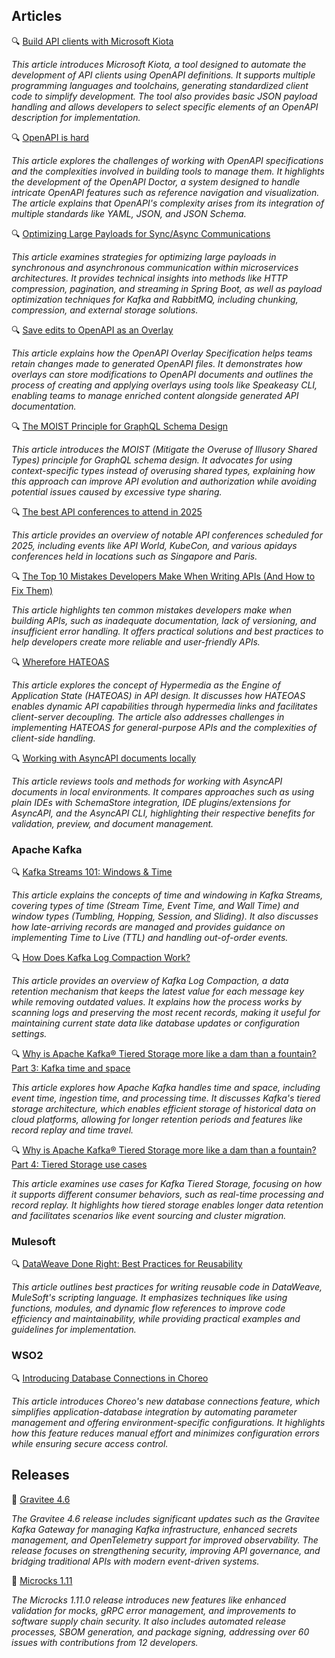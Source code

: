 ## Articles

🔍 [Build API clients with Microsoft Kiota](https://www.infoworld.com/article/3803379/build-api-clients-with-microsoft-kiota.html)

_This article introduces Microsoft Kiota, a tool designed to automate the development of API clients using OpenAPI definitions. It supports multiple programming languages and toolchains, generating standardized client code to simplify development. The tool also provides basic JSON payload handling and allows developers to select specific elements of an OpenAPI description for implementation._

🔍 [OpenAPI is hard](https://quobix.com/articles/openapi-is-hard/)

_This article explores the challenges of working with OpenAPI specifications and the complexities involved in building tools to manage them. It highlights the development of the OpenAPI Doctor, a system designed to handle intricate OpenAPI features such as reference navigation and visualization. The article explains that OpenAPI's complexity arises from its integration of multiple standards like YAML, JSON, and JSON Schema._

🔍 [Optimizing Large Payloads for Sync/Async Communications](https://arvind4gl.medium.com/optimizing-large-payloads-for-sync-async-communications-fc71eacb6179)

_This article examines strategies for optimizing large payloads in synchronous and asynchronous communication within microservices architectures. It provides technical insights into methods like HTTP compression, pagination, and streaming in Spring Boot, as well as payload optimization techniques for Kafka and RabbitMQ, including chunking, compression, and external storage solutions._

🔍 [Save edits to OpenAPI as an Overlay](https://lornajane.net/posts/2025/save-edits-to-openapi-as-an-overlay)

_This article explains how the OpenAPI Overlay Specification helps teams retain changes made to generated OpenAPI files. It demonstrates how overlays can store modifications to OpenAPI documents and outlines the process of creating and applying overlays using tools like Speakeasy CLI, enabling teams to manage enriched content alongside generated API documentation._

🔍 [The MOIST Principle for GraphQL Schema Design](https://magiroux.com/moist-principle)

_This article introduces the MOIST (Mitigate the Overuse of Illusory Shared Types) principle for GraphQL schema design. It advocates for using context-specific types instead of overusing shared types, explaining how this approach can improve API evolution and authorization while avoiding potential issues caused by excessive type sharing._

🔍 [The best API conferences to attend in 2025](https://tyk.io/blog/best-api-conferences/)

_This article provides an overview of notable API conferences scheduled for 2025, including events like API World, KubeCon, and various apidays conferences held in locations such as Singapore and Paris._

🔍 [The Top 10 Mistakes Developers Make When Writing APIs (And How to Fix Them)](https://dev.to/balrajola/the-top-10-mistakes-developers-make-when-writing-apis-and-how-to-fix-them-ng3)

_This article highlights ten common mistakes developers make when building APIs, such as inadequate documentation, lack of versioning, and insufficient error handling. It offers practical solutions and best practices to help developers create more reliable and user-friendly APIs._

🔍 [Wherefore HATEOAS](https://apidesignmatters.substack.com/p/wherefore-hateoas)

_This article explores the concept of Hypermedia as the Engine of Application State (HATEOAS) in API design. It discusses how HATEOAS enables dynamic API capabilities through hypermedia links and facilitates client-server decoupling. The article also addresses challenges in implementing HATEOAS for general-purpose APIs and the complexities of client-side handling._

🔍 [Working with AsyncAPI documents locally](https://www.brainfart.dev/blog/asyncapi-local-setup)

_This article reviews tools and methods for working with AsyncAPI documents in local environments. It compares approaches such as using plain IDEs with SchemaStore integration, IDE plugins/extensions for AsyncAPI, and the AsyncAPI CLI, highlighting their respective benefits for validation, preview, and document management._

### Apache Kafka

🔍 [Kafka Streams 101: Windows & Time](https://www.responsive.dev/blog/windows-and-time-kafka-streams-101)

_This article explains the concepts of time and windowing in Kafka Streams, covering types of time (Stream Time, Event Time, and Wall Time) and window types (Tumbling, Hopping, Session, and Sliding). It also discusses how late-arriving records are managed and provides guidance on implementing Time to Live (TTL) and handling out-of-order events._

🔍 [How Does Kafka Log Compaction Work?](https://www.nootcode.com/knowledge/en/kafka-log-compaction)

_This article provides an overview of Kafka Log Compaction, a data retention mechanism that keeps the latest value for each message key while removing outdated values. It explains how the process works by scanning logs and preserving the most recent records, making it useful for maintaining current state data like database updates or configuration settings._

🔍 [Why is Apache Kafka® Tiered Storage more like a dam than a fountain? Part 3: Kafka time and space](https://www.instaclustr.com/blog/apache-kafka-tiered-storage-part-3/)

_This article explores how Apache Kafka handles time and space, including event time, ingestion time, and processing time. It discusses Kafka's tiered storage architecture, which enables efficient storage of historical data on cloud platforms, allowing for longer retention periods and features like record replay and time travel._

🔍 [Why is Apache Kafka® Tiered Storage more like a dam than a fountain? Part 4: Tiered Storage use cases](https://www.instaclustr.com/blog/apache-kafka-tiered-storage-part-4/)

_This article examines use cases for Kafka Tiered Storage, focusing on how it supports different consumer behaviors, such as real-time processing and record replay. It highlights how tiered storage enables longer data retention and facilitates scenarios like event sourcing and cluster migration._

### Mulesoft

🔍 [DataWeave Done Right: Best Practices for Reusability](https://medium.com/another-integration-blog/dataweave-done-right-best-practices-for-reusability-fa7ce347d068)

_This article outlines best practices for writing reusable code in DataWeave, MuleSoft's scripting language. It emphasizes techniques like using functions, modules, and dynamic flow references to improve code efficiency and maintainability, while providing practical examples and guidelines for implementation._

### WSO2

🔍 [Introducing Database Connections in Choreo](https://wso2.com/library/blogs/introducing-database-connections-choreo/)

_This article introduces Choreo's new database connections feature, which simplifies application-database integration by automating parameter management and offering environment-specific configurations. It highlights how this feature reduces manual effort and minimizes configuration errors while ensuring secure access control._

## Releases

🚀 [Gravitee 4.6](https://www.gravitee.io/blog/gravitee-4.6-release-overview)

_The Gravitee 4.6 release includes significant updates such as the Gravitee Kafka Gateway for managing Kafka infrastructure, enhanced secrets management, and OpenTelemetry support for improved observability. The release focuses on strengthening security, improving API governance, and bridging traditional APIs with modern event-driven systems._

🚀 [Microcks 1.11](https://microcks.io/blog/microcks-1.11.0-release/)

_The Microcks 1.11.0 release introduces new features like enhanced validation for mocks, gRPC error management, and improvements to software supply chain security. It also includes automated release processes, SBOM generation, and package signing, addressing over 60 issues with contributions from 12 developers._